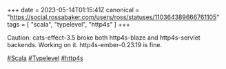 +++
date = 2023-05-14T01:15:41Z
canonical = "https://social.rossabaker.com/users/ross/statuses/110364389666761105"
tags = [ "scala", "typelevel", "http4s" ]
+++

<p>Caution: cats-effect-3.5 broke both http4s-blaze and http4s-servlet backends.  Working on it.  http4s-ember-0.23.19 is fine.</p><p><a href="https://social.rossabaker.com/tags/Scala" class="mention hashtag" rel="tag">#<span>Scala</span></a> <a href="https://social.rossabaker.com/tags/Typelevel" class="mention hashtag" rel="tag">#<span>Typelevel</span></a> <a href="https://social.rossabaker.com/tags/http4s" class="mention hashtag" rel="tag">#<span>http4s</span></a></p>
